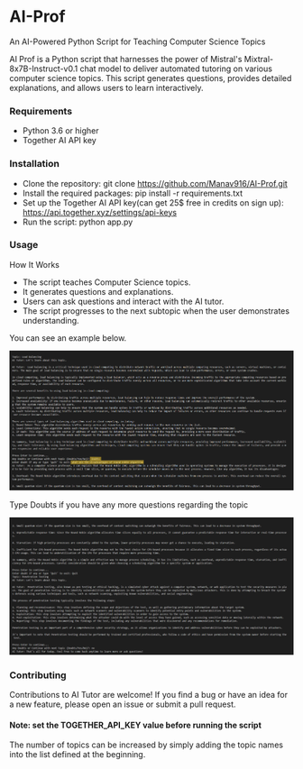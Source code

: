 # AI-Prof
An AI-Powered Python Script for Teaching Computer Science Topics

AI Prof is a Python script that harnesses the power of Mistral's Mixtral-8x7B-Instruct-v0.1 chat model to deliver automated tutoring on various computer science topics. This script generates questions, provides detailed explanations, and allows users to learn interactively.

### Requirements
- Python 3.6 or higher
- Together AI API key

### Installation
- Clone the repository: git clone https://github.com/Manav916/AI-Prof.git
- Install the required packages: pip install -r requirements.txt
- Set up the Together AI API key(can get 25$ free in credits on sign up): https://api.together.xyz/settings/api-keys
- Run the script: python app.py

### Usage
How It Works
- The script teaches Computer Science topics.
- It generates questions and explanations.
- Users can ask questions and interact with the AI tutor.
- The script progresses to the next subtopic when the user demonstrates understanding.

You can see an example below.

![alt text](https://github.com/Manav916/AI-Prof/blob/main/Img_1.png)

Type Doubts if you have any more questions regarding the topic

![alt text](https://github.com/Manav916/AI-Prof/blob/main/Img_2.png)


### Contributing
Contributions to AI Tutor are welcome! If you find a bug or have an idea for a new feature, please open an issue or submit a pull request. 


#### Note: set the TOGETHER_API_KEY value before running the script
The number of topics can be increased by simply adding the topic names into the list defined at the beginning.
